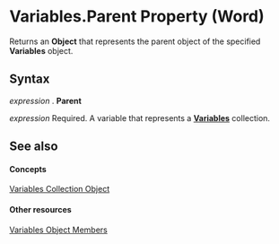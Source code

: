 
# Variables.Parent Property (Word)

Returns an  **Object** that represents the parent object of the specified **Variables** object.


## Syntax

 _expression_ . **Parent**

 _expression_ Required. A variable that represents a **[Variables](9719d0d4-319d-c710-d243-12a9dee45880.md)** collection.


## See also


#### Concepts


[Variables Collection Object](9719d0d4-319d-c710-d243-12a9dee45880.md)
#### Other resources


[Variables Object Members](9f25cf3f-32f6-e9c4-3193-2e07c3f5d84c.md)
